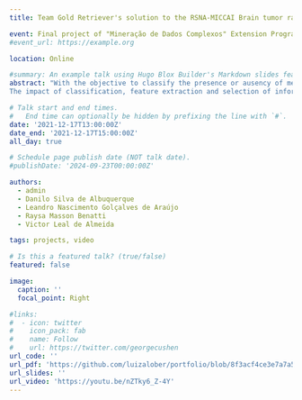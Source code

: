 ```yaml
---
title: Team Gold Retriever's solution to the RSNA-MICCAI Brain tumor radiogenomic classification competition @Kaggle

event: Final project of "Mineração de Dados Complexos" Extension Program - Unicamp
#event_url: https://example.org

location: Online

#summary: An example talk using Hugo Blox Builder's Markdown slides feature.
abstract: "With the objective to classify the presence or ausency of metilation of an enzyme known as MGMT through mRI imaging, this work was developed using multiple neural network techniques to obtain insights on this feature.
The impact of classification, feature extraction and selection of information-rich brain areas by the network was studied, with results analysed through binary classification metrics."

# Talk start and end times.
#   End time can optionally be hidden by prefixing the line with `#`.
date: '2021-12-17T13:00:00Z'
date_end: '2021-12-17T15:00:00Z'
all_day: true

# Schedule page publish date (NOT talk date).
#publishDate: '2024-09-23T00:00:00Z'

authors:
  - admin
  - Danilo Silva de Albuquerque
  - Leandro Nascimento Golçalves de Araújo
  - Raysa Masson Benatti
  - Victor Leal de Almeida

tags: projects, video

# Is this a featured talk? (true/false)
featured: false

image:
  caption: ''
  focal_point: Right

#links:
#  - icon: twitter
#    icon_pack: fab
#    name: Follow
#    url: https://twitter.com/georgecushen
url_code: ''
url_pdf: 'https://github.com/luizalober/portfolio/blob/8f3acf4ce3e7a7a58d65fb5faa1ed606baa74f3a/static/uploads/certificates/Certificado%20-%20Autor%20Luiza%20Lober%20de%20Souza%20Piva.pdf'
url_slides: ''
url_video: 'https://youtu.be/nZTky6_Z-4Y'
---
```

